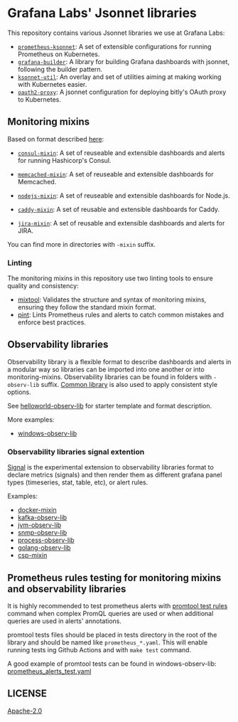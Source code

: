 # Grafana Labs' Jsonnet libraries

This repository contains various Jsonnet libraries we use at Grafana Labs:

* [`prometheus-ksonnet`](prometheus-ksonnet/): A set of extensible configurations
  for running Prometheus on Kubernetes.
* [`grafana-builder`](grafana-builder/): A library for building Grafana dashboards
  with jsonnet, following the builder pattern.
* [`ksonnet-util`](ksonnet-util/): An overlay and set of utilities aiming at making working with Kubernetes easier.
* [`oauth2-proxy`](oauth2-proxy/): A jsonnet configuration for deploying bitly's
  OAuth proxy to Kubernetes.

## Monitoring mixins

Based on format described [here](https://monitoring.mixins.dev/):

* [`consul-mixin`](consul-mixin/): A set of reuseable and extensible dashboards
  and alerts for running Hashicorp's Consul.

* [`memcached-mixin`](memcached-mixin/): A set of reuseable and extensible dashboards
  for Memcached.

* [`nodejs-mixin`](nodejs-mixin/): A set of reuseable and extensible dashboards
  for Node.js.

* [`caddy-mixin`](caddy-mixin/): A set of reusable and extensible dashboards
  for Caddy.

* [`jira-mixin`](jira-mixin/): A set of reusable and extensible dashboards and alerts for JIRA.

You can find more in directories with `-mixin` suffix.

### Linting

The monitoring mixins in this repository use two linting tools to ensure quality and consistency:

* [mixtool](https://github.com/monitoring-mixins/mixtool): Validates the structure and syntax of monitoring mixins, ensuring they follow the standard mixin format.
* [pint](https://github.com/cloudflare/pint): Lints Prometheus rules and alerts to catch common mistakes and enforce best practices.

## Observability libraries

Observability library is a flexible format to describe dashboards and alerts in a modular way so libraries can be imported into one another or into monitoring-mixins. Observability libraries can be found in folders with `-observ-lib` suffix. [Common library](https://github.com/grafana/jsonnet-libs/tree/master/common-lib) is also used to apply consistent style options.

See [helloworld-observ-lib](helloworld-observ-lib/) for starter template and format description.

More examples:
 - [windows-observ-lib](windows-observ-lib/)

 ### Observability libraries signal extention

 [Signal](https://github.com/grafana/jsonnet-libs/tree/master/common-lib/common/signal#signal) is the experimental extension to observability libraries format to declare metrics (signals) and then render them as different grafana panel types (timeseries, stat, table, etc), or alert rules.

Examples:
 - [docker-mixin](docker-mixin/)
 - [kafka-observ-lib](kafka-observ-lib/)
 - [jvm-observ-lib](jvm-observ-lib/)
 - [snmp-observ-lib](snmp-observ-lib/)
 - [process-observ-lib](process-observ-lib/)
 - [golang-observ-lib](golang-observ-lib/)
 - [csp-mixin](csp-mixin/)

 ## Prometheus rules testing for monitoring mixins and observability libraries

It is highly recommended to test prometheus alerts with [promtool test rules](https://prometheus.io/docs/prometheus/latest/configuration/unit_testing_rules) command when complex PromQL queries are used or when additional queries are used in alerts' annotations.

promtool tests files should be placed in tests directory in the root of the library and should be named like `prometheus_*.yaml`. This will enable running tests ing Github Actions and with `make test` command.

A good example of promtool tests can be found in windows-observ-lib: [prometheus_alerts_test.yaml](windows-observ-lib/tests/prometheus_alerts_test.yaml)

## LICENSE

[Apache-2.0](LICENSE)
